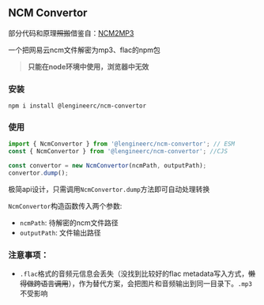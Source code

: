 ## NCM Convertor
部分代码和原理~~照搬~~借鉴自：[NCM2MP3](https://github.com/charlotte-xiao/NCM2MP3)

一个把网易云ncm文件解密为mp3、flac的npm包
> **只能在node环境中使用，浏览器中无效**

### 安装
```shell
npm i install @lengineerc/ncm-convertor
```

### 使用
```ts
import { NcmConvertor } from '@lengineerc/ncm-convertor'; // ESM
const { NcmConvertor } from '@lengineerc/ncm-convertor'; //CJS

const convertor = new NcmConvertor(ncmPath, outputPath);
convertor.dump();
```
极简api设计，只需调用`NcmConvertor.dump`方法即可自动处理转换

`NcmConvertor`构造函数传入两个参数:
- `ncmPath`: 待解密的ncm文件路径
- `outputPath`: 文件输出路径

### **注意事项：**
- `.flac`格式的音频元信息会丢失（没找到比较好的flac metadata写入方式，~~懒得做跨语言调用~~），作为替代方案，会把图片和音频输出到同一目录下。`.mp3`不受影响